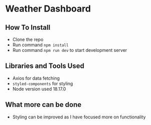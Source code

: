 # Weather Dashboard

## How To Install

- Clone the repo
- Run command `npm install`
- Run command `npm run dev` to start development server

## Libraries and Tools Used

- Axios for data fetching
- `styled-components` for styling
- Node version used 18.17.0

## What more can be done

- Styling can be improved as I have focused more on functionality
